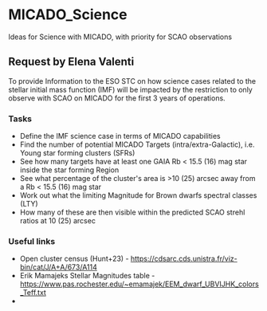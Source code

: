 # MICADO_Science
Ideas for Science with MICADO, with priority for SCAO observations

## Request by Elena Valenti
To provide Information to the ESO STC on how science cases related to the stellar initial mass function (IMF) will be impacted by the restriction to only observe with SCAO on MICADO for the first 3 years of operations.

### Tasks
- Define the IMF science case in terms of MICADO capabilities
- Find the number of potential MICADO Targets (intra/extra-Galactic), i.e. Young star forming clusters (SFRs)
- See how many targets have at least one GAIA Rb < 15.5 (16) mag star inside the star forming Region
- See what percentage of the cluster's area is >10 (25) arcsec away from a Rb < 15.5 (16) mag star
- Work out what the limiting Magnitude for Brown dwarfs spectral classes (LTY)
- How many of these are then visible within the predicted SCAO strehl ratios at 10 (25) arcsec

### Useful links
- Open cluster census (Hunt+23) - https://cdsarc.cds.unistra.fr/viz-bin/cat/J/A+A/673/A114
- Erik Mamajeks Stellar Magnitudes table - https://www.pas.rochester.edu/~emamajek/EEM_dwarf_UBVIJHK_colors_Teff.txt
- 
